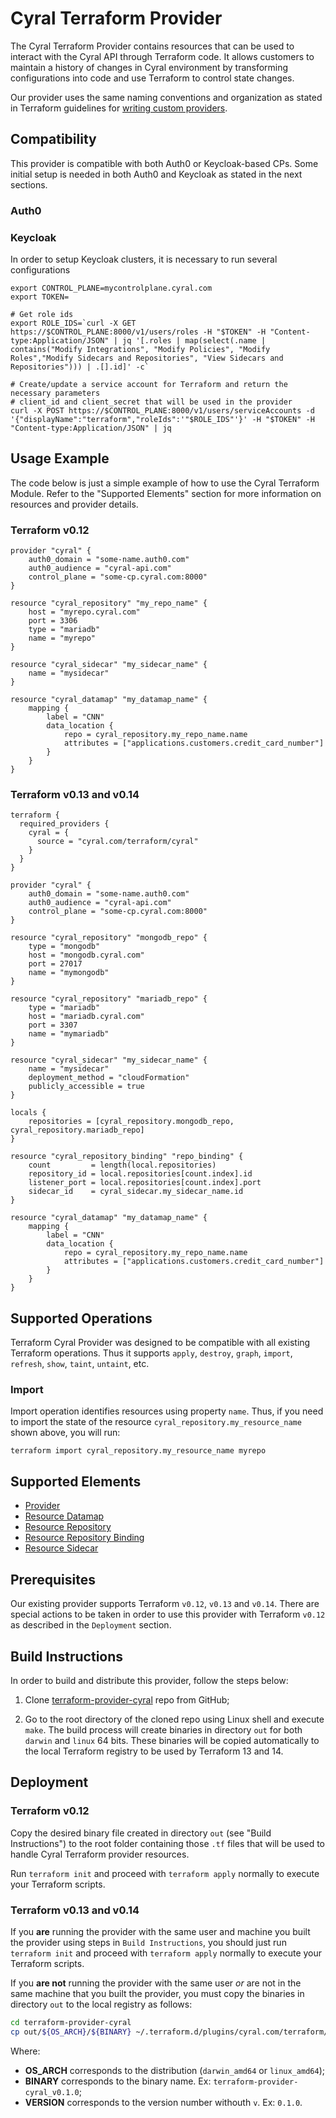 
# Cyral Terraform Provider

The Cyral Terraform Provider contains resources that can be used to interact with the Cyral API through Terraform code. It allows customers to maintain a history of changes in Cyral environment by transforming configurations into code and use Terraform to control state changes.

Our provider uses the same naming conventions and organization as stated in Terraform guidelines for [writing custom providers](https://www.terraform.io/docs/extend/writing-custom-providers.html).

## Compatibility

This provider is compatible with both Auth0 or Keycloak-based CPs. Some initial setup is needed in both Auth0 and Keycloak as stated in the next sections.

### Auth0

### Keycloak

In order to setup Keycloak clusters, it is necessary to run several configurations

```
export CONTROL_PLANE=mycontrolplane.cyral.com
export TOKEN=

# Get role ids
export ROLE_IDS=`curl -X GET https://$CONTROL_PLANE:8000/v1/users/roles -H "$TOKEN" -H "Content-type:Application/JSON" | jq '[.roles | map(select(.name | contains("Modify Integrations", "Modify Policies", "Modify Roles","Modify Sidecars and Repositories", "View Sidecars and Repositories"))) | .[].id]' -c`

# Create/update a service account for Terraform and return the necessary parameters
# client_id and client_secret that will be used in the provider
curl -X POST https://$CONTROL_PLANE:8000/v1/users/serviceAccounts -d '{"displayName":"terraform","roleIds":'"$ROLE_IDS"'}' -H "$TOKEN" -H "Content-type:Application/JSON" | jq
```

## Usage Example

The code below is just a simple example of how to use the Cyral Terraform Module. Refer to the "Supported Elements" section for more information on resources and provider details.

### Terraform v0.12

```hcl
provider "cyral" {
    auth0_domain = "some-name.auth0.com"
    auth0_audience = "cyral-api.com"
    control_plane = "some-cp.cyral.com:8000"
}

resource "cyral_repository" "my_repo_name" {
    host = "myrepo.cyral.com"
    port = 3306
    type = "mariadb"
    name = "myrepo"
}

resource "cyral_sidecar" "my_sidecar_name" {
    name = "mysidecar"
}

resource "cyral_datamap" "my_datamap_name" {
    mapping {
        label = "CNN"
        data_location {
            repo = cyral_repository.my_repo_name.name
            attributes = ["applications.customers.credit_card_number"]
        }
    }
}
```

### Terraform v0.13 and v0.14

```hcl
terraform {
  required_providers {
    cyral = {
      source = "cyral.com/terraform/cyral"
    }
  }
}

provider "cyral" {
    auth0_domain = "some-name.auth0.com"
    auth0_audience = "cyral-api.com"
    control_plane = "some-cp.cyral.com:8000"
}

resource "cyral_repository" "mongodb_repo" {
    type = "mongodb"
    host = "mongodb.cyral.com"
    port = 27017
    name = "mymongodb"
}

resource "cyral_repository" "mariadb_repo" {
    type = "mariadb"
    host = "mariadb.cyral.com"
    port = 3307
    name = "mymariadb"
}

resource "cyral_sidecar" "my_sidecar_name" {
    name = "mysidecar"
    deployment_method = "cloudFormation"
    publicly_accessible = true
}

locals {
    repositories = [cyral_repository.mongodb_repo, cyral_repository.mariadb_repo]
}

resource "cyral_repository_binding" "repo_binding" {
    count         = length(local.repositories)
    repository_id = local.repositories[count.index].id
    listener_port = local.repositories[count.index].port
    sidecar_id    = cyral_sidecar.my_sidecar_name.id
}

resource "cyral_datamap" "my_datamap_name" {
    mapping {
        label = "CNN"
        data_location {
            repo = cyral_repository.my_repo_name.name
            attributes = ["applications.customers.credit_card_number"]
        }
    }
}
```

## Supported Operations

Terraform Cyral Provider was designed to be compatible with all existing Terraform operations. Thus it supports `apply`, `destroy`, `graph`, `import`, `refresh`, `show`, `taint`, `untaint`, etc.

### Import

Import operation identifies resources using property `name`. Thus, if you need to import the state of the resource `cyral_repository.my_resource_name` shown above, you will run:

```shell
terraform import cyral_repository.my_resource_name myrepo
```

## Supported Elements

- [Provider](./doc/provider.md)
- [Resource Datamap](./doc/resource_datamap.md)
- [Resource Repository](./doc/resource_repository.md)
- [Resource Repository Binding](./doc/resource_repository_binding.md)
- [Resource Sidecar](./doc/resource_sidecar.md)

## Prerequisites

Our existing provider supports Terraform `v0.12`, `v0.13` and `v0.14`. There are special actions to be taken in order to use this provider with Terraform `v0.12` as described in the `Deployment` section.

## Build Instructions

In order to build and distribute this provider, follow the steps below:

 1. Clone [terraform-provider-cyral](https://github.com/cyralinc/terraform-provider-cyral) repo from GitHub;

 2. Go to the root directory of the cloned repo using Linux shell and execute `make`. The build process will create binaries in directory `out` for both `darwin` and `linux` 64 bits. These binaries will be copied automatically to the local Terraform registry to be used by Terraform 13 and 14.


## Deployment

### Terraform v0.12

Copy the desired binary file created in directory `out` (see "Build Instructions") to the root folder containing those `.tf` files that will be used to handle Cyral Terraform provider resources.

Run `terraform init` and proceed with `terraform apply` normally to execute your Terraform scripts.

### Terraform v0.13 and v0.14

If you **are** running the provider with the same user and machine you built the provider using steps in `Build Instructions`, you should just run `terraform init` and proceed with `terraform apply` normally to execute your Terraform scripts.

If you **are not** running the provider with the same user *or* are not in the same machine that you built the provider, you must copy the binaries in directory `out` to the local registry as follows:

```bash
cd terraform-provider-cyral
cp out/${OS_ARCH}/${BINARY} ~/.terraform.d/plugins/cyral.com/terraform/cyral/${VERSION}/${OS_ARCH}
```

Where:
* **OS_ARCH** corresponds to the distribution (`darwin_amd64` or `linux_amd64`);
* **BINARY** corresponds to the binary name. Ex: `terraform-provider-cyral_v0.1.0`;
* **VERSION** corresponds to the version number withouth `v`. Ex: `0.1.0`.